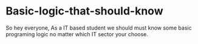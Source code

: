 # Basic-logic-that-should-know
So hey everyone, As a IT based student we should must know some basic programing logic no matter which IT sector your choose.  
